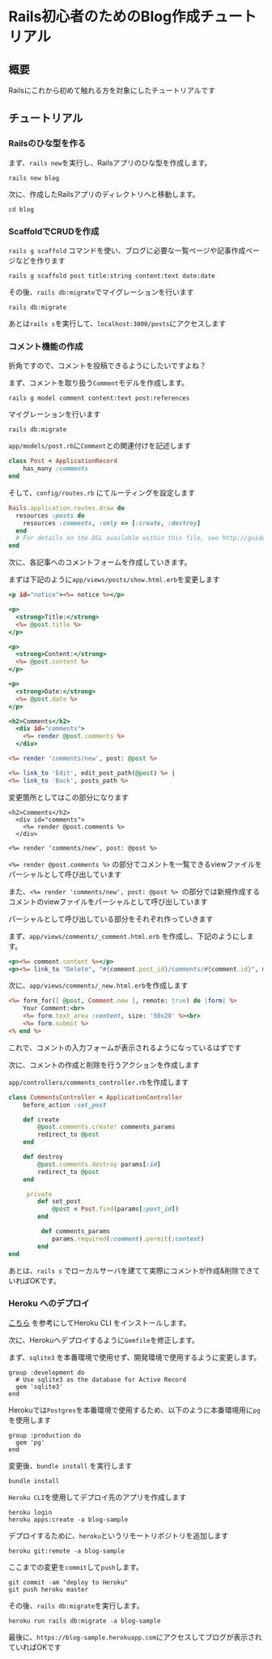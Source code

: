 # Rails初心者のためのBlog作成チュートリアル
## 概要

Railsにこれから初めて触れる方を対象にしたチュートリアルです

## チュートリアル
### Railsのひな型を作る

まず、`rails new`を実行し、Railsアプリのひな型を作成します。

```shell
rails new blog
```

次に、作成したRailsアプリのディレクトリへと移動します。

```shell
cd blog
```

### ScaffoldでCRUDを作成

`rails g scaffold` コマンドを使い、ブログに必要な一覧ページや記事作成ページなどを作ります

```shell
rails g scaffold post title:string content:text date:date
```

その後、`rails db:migrate`でマイグレーションを行います

```shell
rails db:migrate
```

あとは`rails s`を実行して、`localhost:3000/posts`にアクセスします

### コメント機能の作成

折角ですので、コメントを投稿できるようにしたいですよね？

まず、コメントを取り扱う`Comment`モデルを作成します。

```shell
rails g model comment content:text post:references
```

マイグレーションを行います

```shell
rails db:migrate
```

`app/models/post.rb`に`Comment`との関連付けを記述します

```ruby:app/models/post.rb
class Post < ApplicationRecord
    has_many :comments
end
```

そして、`config/routes.rb` にてルーティングを設定します

```ruby:config/routes.rb
Rails.application.routes.draw do
  resources :posts do
    resources :comments, :only => [:create, :destroy]
  end
  # For details on the DSL available within this file, see http://guides.rubyonrails.org/routing.html
end
```

次に、各記事へのコメントフォームを作成していきます。

まずは下記のように`app/views/posts/show.html.erb`を変更します

```erb:app/views/posts/show.html.erb
<p id="notice"><%= notice %></p>

<p>
  <strong>Title:</strong>
  <%= @post.title %>
</p>

<p>
  <strong>Content:</strong>
  <%= @post.content %>
</p>

<p>
  <strong>Date:</strong>
  <%= @post.date %>
</p>

<h2>Comments</h2>
  <div id="comments">
    <%= render @post.comments %>
  </div>

<%= render 'comments/new', post: @post %> 

<%= link_to 'Edit', edit_post_path(@post) %> |
<%= link_to 'Back', posts_path %>
```

変更箇所としてはこの部分になります

```erb
<h2>Comments</h2>
  <div id="comments">
    <%= render @post.comments %>
  </div>

<%= render 'comments/new', post: @post %> 
```

`<%= render @post.comments %>` の部分でコメントを一覧できるviewファイルをパーシャルとして呼び出しています

また、`<%= render 'comments/new', post: @post %> `の部分では新規作成するコメントのviewファイルをパーシャルとして呼び出しています

パーシャルとして呼び出している部分をそれぞれ作っていきます

まず、`app/views/comments/_comment.html.erb` を作成し、下記のようにします。

```erb:app/views/comments/_comment.html.erb
<p><%= comment.content %></p>
<p><%= link_to "Delete", "#{comment.post_id}/comments/#{comment.id}", method: :delete, data: { confirm: 'Are you sure?' } %> 
```

次に、`app/views/comments/_new.html.erb`を作成します

```erb:app/views/comments/_new.html.erb
<%= form_for([ @post, Comment.new ], remote: true) do |form| %>
    Your Comment:<br>
    <%= form.text_area :content, size: '50x20' %><br>
    <%= form.submit %>
<% end %> 
```

これで、コメントの入力フォームが表示されるようになっているはずです

次に、コメントの作成と削除を行うアクションを作成します

`app/controllers/comments_controller.rb`を作成します

```ruby:app/controllers/comments_controller.rb
class CommentsController < ApplicationController
    before_action :set_post

    def create
        @post.comments.create! comments_params
        redirect_to @post
    end

    def destroy
        @post.comments.destroy params[:id]
        redirect_to @post
    end

     private
        def set_post
            @post = Post.find(params[:post_id])
        end

         def comments_params
            params.required(:comment).permit(:content)
        end
end
```

あとは、`rails s` でローカルサーバを建てて実際にコメントが作成&削除できていればOKです。

### Heroku へのデプロイ

[こちら](https://devcenter.heroku.com/articles/heroku-cli) を参考にしてHeroku CLI をインストールします。

次に、Herokuへデプロイするように`Gemfile`を修正します。

まず、`sqlite3` を本番環境で使用せず、開発環境で使用するように変更します。

```ruby:Gemfile
group :development do
  # Use sqlite3 as the database for Active Record
  gem 'sqlite3'
end
```

Herokuでは`Postgres`を本番環境で使用するため、以下のように本番環境用に`pg`を使用します

```ruby:Gemfile
group :production do
  gem 'pg'
end
```

変更後、`bundle install` を実行します

```shell
bundle install
```

`Heroku CLI`を使用してデプロイ先のアプリを作成します

```shell
heroku login
heroku apps:create -a blog-sample
```

デプロイするために、`heroku`というリモートリポジトリを追加します

```shell
heroku git:remote -a blog-sample
```

ここまでの変更を`commit`して`push`します。

```shell
git commit -am "deploy to Heroku"
git push heroku master
```

その後、`rails db:migrate`を実行します。

```shell
heroku run rails db:migrate -a blog-sample
```

最後に、`https://blog-sample.herokuapp.com`にアクセスしてブログが表示されていればOKです
